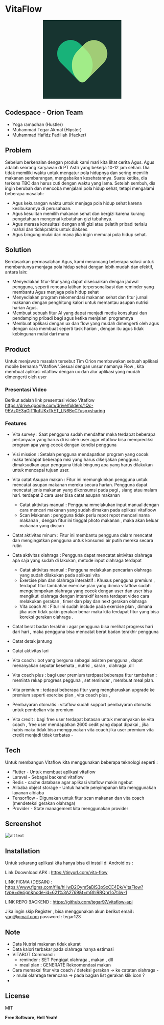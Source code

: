 # VitaFlow

<div align="center">

![alt text](https://github.com/hafidzfadillah/VitaFlow/blob/main/assets/images/appIcon.png?raw=true)
</div>

## Codespace - Orion Team

- Yoga ramadhan (Hustler)
- Muhammad Tegar Akmal (Hipster)
- Muhammad Hafidz Fadillah  (Hacker)

## Problem

Sebelum berkenalan dengan produk kami  mari kita lihat cerita Agus. Agus adalah seorang karyawan di PT Astri yang bekerja 10-12 jam sehari. Dia tidak memiliki waktu untuk mengatur pola hidupnya dan sering memilih makanan sembarangan, mengabaikan kesehatannya. Suatu ketika, dia terkena TBC dan harus cuti dengan waktu yang lama. Setelah sembuh, dia ingin berubah dan mencoba menjalani pola hidup sehat, tetapi mengalami beberapa masalah:

- Agus kekurangan waktu untuk menjaga pola hidup sehat karena kesibukannya di perusahaan.
- Agus kesulitan memilih makanan sehat dan bergizi karena kurang pengetahuan mengenai        kebutuhan gizi tubuhnya.
- Agus merasa konsultasi dengan ahli gizi atau pelatih pribadi terlalu mahal dan tidakpraktis untuk diakses.
- Agus bingung mulai dari mana jika ingin memulai pola hidup sehat.

## Solution 

Berdasarkan permasalahan Agus, kami merancang beberapa solusi untuk membantunya menjaga pola hidup sehat dengan lebih mudah dan efektif, antara lain:
- Menyediakan fitur-fitur yang dapat disesuaikan dengan jadwal pengguna, seperti rencana latihan terpersonalisasi dan reminder yang membantu Agus menjaga pola hidup sehat
- Menyediakan program rekomendasi makanan sehat dan fitur jurnal makanan dengan penghitung kalori untuk memantau asupan nutrisi harian Agus.
- Membuat sebuah fitur AI yang dapat menjadi media konsultasi dan pendamping pribadi bagi agus ketika menjalani programnya
- Membuat aplikasi dengan ux dan flow yang mudah dimengerti oleh agus dengan cara membuat seperti task harian , dengan itu agus tidak kebingunan mulai dari mana


## Product
Untuk menjawab masalah tersebut Tim Orion membawakan sebuah aplikasi mobile bernama "Vitaflow".Sesuai dengan unsur namanya Flow , kita membuat aplikasi vitaflow dengan ux dan alur aplikasi yang mudah dimengerti oleh user

### Presentasi Video

Berikut adalah link presentasi video Vitaflow
https://drive.google.com/drive/folders/1Qc-9EVz0E3qGjT1IqfUKxTkET_LN6BoC?usp=sharing


### Features

- Vita survey : Saat pengguna sudah mendaftar maka terdapat beberapa pertanyaan yang harus di isi oleh user agar vitaflow bisa memprediksi program apa yang cocok dengan kondisi pengguna
- Visi mission : Setalah pengguna mendapatkan program yang cocok maka terdapat beberapa misi yang harus dikerjakan pengguna , dimaksudkan agar pengguna tidak bingung apa yang harus dilakukan untuk mencapai tujuan user.

- Vita catat Asupan makan : Fitur ini memungkinkan pengguna untuk mencatat asupan makanan mereka secara harian. Pengguna dapat mencatat jenis makanan yang dikonsumsi pada pagi , siang atau malam hari. terdapat 2 cara user bisa catat asupan makanan
   - Catat aktivitas manual : Pengguna mmelakukan input manual dengan cara mencari makanan yang sudah dimakan pada aplikasi vitafloow
   - Scan Makanan : pengguna tidak perlu repot repot mencari nama makanan , dengan fitur ini tinggal photo makanan , maka akan keluar makanan yang discan
- Catat aktivitas minum :  Fitur ini membantu pengguna dalam mencatat dan mengingatkan pengguna untuk konsumsi air putih mereka secara rutin
- Cata aktivitas olahraga : Pengguna dapat mencatat aktivitas olahraga apa saja yang sudah di lakukan, metode  input olahraga terdapat
   - Catat aktivitas manual : Pengguna melakukan pencarian olahraga yang sudah dilakukan pada aplikasi vita 
   - Exercise plan dan olahraga interaktif : Khusus pengguna premium , terdapat fitur tambahan exercise plan yang dimna vitaflow sudah mengelompokan olahraga yang cocok dengan user dan user bisa mengikuti olahraga dengan interaktif karena terdapat video cara melakukan gerakan , timer dan play dan next gerakan olahraga
   - Vita coach AI : Fitur ini sudah include pada exercise plan , dimana jika user tidak yakin gerakan benar maka kita terdapat fitur yang bisa koreksi gerakan olahraga .
- Catat berat badan terakhir : agar pengguna bisa melihat progress hari dari hari , maka  pengguna bisa mencatat berat badan terakhir pengguna
- Catat detak jantung
- Catat aktivitas lari 
- Vita coach   : bot yang berguna sebagai asisten pengguna , dapat menanyakan seputar kesehata , nutrisi , saran , olahraga ,dll 
- Vita coach plus : bagi user premium terdpaat beberapa fitur tambahan : meminta rekap progress pegguna , set reminder ,  membuat meal plan. 
- Vita premium  : tedapat beberapa fitur yang mengharuskan upgrade ke premium seperti exercise plan , vita coach plus , 
- Pembayaran otomatis  : vitaflow sudah support pembayaran otomatis untuk pembelian vita premium
- Vita credit : bagi free user  terdapat batasan untuk menanyakan ke vita coach   , free user mendapatkan 2600 cedit yang dapat dipakai  , jika habis maka tidak bisa menggunakan vita coach.jika user premium  vita credit menjadi tidak terbatas -


   





## Tech

Untuk membangun Vitaflow kita menggunakan  beberapa teknologi  seperti : 

-  Flutter  - Untuk membuat aplikasi vitaflow
- Laravel  - Sebagai backend vitaflow
- Redis - cache database agar aplikasi vitaflow  makin ngebut
- Alibaba object storage - Untuk handle penyimpanan kita menggunakan layanan albiaba
- Tensorflow - Digunakan untuk fitur scan makanan dan vita coach (mendeteksi gerakan olahraga)
- Provider  - State management kita menggunakan provider 


## Screenshot 
![alt text](https://github.com/hafidzfadillah/VitaFlow/blob/main/assets/images/all_ss4.jpg?raw=true)

## Installation 

Untuk sekarang aplikasi kita hanya bisa di install di Android os :

Link Doownload APK :  https://tinyurl.com/vita-flow

LINK FIGMA (DESAIN) : https://www.figma.com/file/hHwD2Oym5aBIS3pSxCE4Dk/VitaFlow?type=design&node-id=621%3A2769&t=mGhlRRQnr1o7tiIw-1

LINK REPO BACKEND : https://github.com/tegar97/vitaflow-api

Jika ingin skip Register , bisa menggunakan akun berikut
email : yogi@gmail.com
password : tegar123


## Note

- Data Nutrisi makanan tidak akurat
- Data  kalori terbakar pada olahraga hanya estimasi 
- VITABOT Command :
   - reminder : SET Pengigat olahraga , makan , dll 
   - meal plan : GENERATE Rekoomendasi makan
- Cara memakai fitur vita coach / deteksi gerakan -> ke catatan olahraga -> mulai olahraga terencana -> pada bagian list gerakan klik icon ? 
-

## License

MIT

**Free Software, Hell Yeah!**





